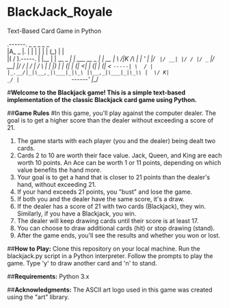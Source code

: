 # BlackJack_Royale
Text-Based Card Game in Python

.------.            _     _            _    _            _    
|A_  _ |.          | |   | |          | |  (_)          | |   
|( \/ ).-----.     | |__ | | __ _  ___| | ___  __ _  ___| | __
| \  /|K /\  |     | '_ \| |/ _` |/ __| |/ / |/ _` |/ __| |/ /
|  \/ | /  \ |     | |_) | | (_| | (__|   <| | (_| | (__|   < 
`-----| \  / |     |_.__/|_|\__,_|\___|_|\_\ |\__,_|\___|_|\_\\
      |  \/ K|                            _/ |                
      `------'                           |__/           


#**Welcome to the Blackjack game! This is a simple text-based implementation of the classic Blackjack card game using Python.**


##**Game Rules**
#In this game, you'll play against the computer dealer. The goal is to get a higher score than the dealer without exceeding a score of 21.

1. The game starts with each player (you and the dealer) being dealt two cards.
2. Cards 2 to 10 are worth their face value. Jack, Queen, and King are each worth 10 points. An Ace can be worth 1 or 11 points, depending on which value benefits the hand more.
3. Your goal is to get a hand that is closer to 21 points than the dealer's hand, without exceeding 21.
4. If your hand exceeds 21 points, you "bust" and lose the game.
5. If both you and the dealer have the same score, it's a draw.
6. If the dealer has a score of 21 with two cards (Blackjack), they win. Similarly, if you have a Blackjack, you win.
7. The dealer will keep drawing cards until their score is at least 17.
8. You can choose to draw additional cards (hit) or stop drawing (stand).
9. After the game ends, you'll see the results and whether you won or lost.

##**How to Play:**
Clone this repository on your local machine.
Run the blackjack.py script in a Python interpreter.
Follow the prompts to play the game. Type 'y' to draw another card and 'n' to stand.

##**Requirements:**
Python 3.x

##**Acknowledgments:**
The ASCII art logo used in this game was created using the "art" library.
